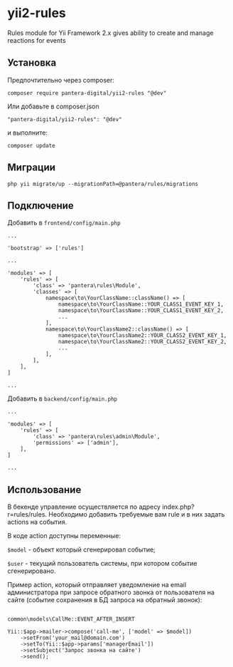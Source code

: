 # yii2-rules
Rules module for Yii Framework 2.x gives ability to create and manage reactions for events

## Установка
Предпочтительно через composer:
```
composer require pantera-digital/yii2-rules "@dev"
```
Или добавьте в composer.json
```
"pantera-digital/yii2-rules": "@dev"
```
и выполните:
```
composer update
```

## Миграции
```
php yii migrate/up --migrationPath=@pantera/rules/migrations
```

## Подключение

Добавить в ```frontend/config/main.php```
```
...

'bootstrap' => ['rules']

...

'modules' => [
    'rules' => [
        'class' => 'pantera\rules\Module',
        'classes' => [
            namespace\to\YourClassName::className() => [
                namespace\to\YourClassName::YOUR_CLASS1_EVENT_KEY_1,
                namespace\to\YourClassName::YOUR_CLASS1_EVENT_KEY_2,
                ...
            ],
            namespace\to\YourClassName2::className() => [
                namespace\to\YourClassName2::YOUR_CLASS2_EVENT_KEY_1,
                namespace\to\YourClassName2::YOUR_CLASS2_EVENT_KEY_2,
                ...
            ],
        ],
    ],
]

...
```

Добавить в ```backend/config/main.php```
```
...

'modules' => [
    'rules' => [
        'class' => 'pantera\rules\admin\Module',
        'permissions' => ['admin'],
    ],
]

...
```

## Использование
В бекенде управление осуществляется по адресу index.php?r=rules/rules. Необходимо добавить требуемые вам rule и в них задать actions на события.

В коде action доступны переменные:

```$model``` - объект который сгенерировал событие;

```$user``` - текущий пользователь системы, при котором событие сгенерировано.

Пример action, который отправляет уведомление на email администратора при запросе обратного звонка от пользователя на сайте (событие сохранения в БД запроса на обратный звонок):

```

common\models\CallMe::EVENT_AFTER_INSERT

Yii::$app->mailer->compose('call-me', ['model' => $model])
    ->setFrom('your_mail@domain.com')
    ->setTo(Yii::$app->params['managerEmail'])
    ->setSubject('Запрос звонка на сайте')
    ->send();
```
